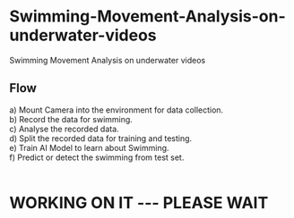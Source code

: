 # Swimming-Movement-Analysis-on-underwater-videos
Swimming Movement Analysis on underwater videos

## Flow
a)	Mount Camera into the environment for data collection. <br>
b)	Record the data for swimming. <br>
c)	Analyse the recorded data.  <br>
d)	Split the recorded data for training and testing. <br>
e)	Train AI Model to learn about Swimming. <br>
f)	Predict or detect the swimming from test set. <br>
<br> 
 
# WORKING ON IT --- PLEASE WAIT


